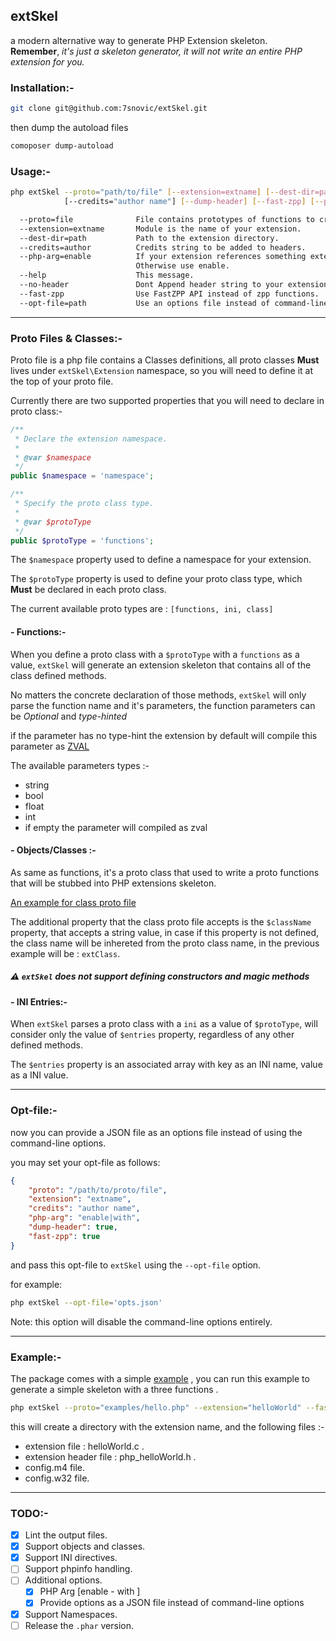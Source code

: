 ## extSkel

a modern alternative way to generate PHP Extension skeleton.  
**Remember**, *it's just a skeleton generator, it will not write an entire PHP
extension for you.*

### Installation:-

```sh
git clone git@github.com:7snovic/extSkel.git
```

then dump the autoload files

```sh
comoposer dump-autoload
```

### Usage:-

```sh
php extSkel --proto="path/to/file" [--extension=extname] [--dest-dir=path]
            [--credits="author name"] [--dump-header] [--fast-zpp] [--php-arg="with|enable"]

  --proto=file              File contains prototypes of functions to create.
  --extension=extname       Module is the name of your extension.
  --dest-dir=path           Path to the extension directory.
  --credits=author          Credits string to be added to headers.
  --php-arg=enable          If your extension references something external, use with
                            Otherwise use enable.
  --help                    This message.
  --no-header               Dont Append header string to your extension.
  --fast-zpp                Use FastZPP API instead of zpp functions.
  --opt-file=path           Use an options file instead of command-line args.
```

---

### Proto Files & Classes:-

Proto file is a php file contains a Classes definitions, all proto classes **Must**
lives under `extSkel\Extension` namespace, so you will need to define it at the
top of your proto file.

Currently there are two supported properties that you will need to declare in
proto class:-

```php
/**
 * Declare the extension namespace.
 *
 * @var $namespace
 */
public $namespace = 'namespace';

/**
 * Specify the proto class type.
 *
 * @var $protoType
 */
public $protoType = 'functions';
```

The `$namespace` property used to define a namespace for your extension.

The `$protoType` property is used to define your proto class type,
which **Must** be declared in each proto class.

The current available proto types are : `[functions, ini, class]`

#### - Functions:-
When you define a proto class with a `$protoType` with a `functions` as a value,
`extSkel` will generate an extension skeleton that contains all of the class
defined methods.

No matters the concrete declaration of those methods, `extSkel` will only parse
the function name and it's parameters, the function parameters can be
*Optional* and *type-hinted*

if the parameter has no type-hint the extension by default will compile this
parameter as [ZVAL](http://www.phpinternalsbook.com/php7/internal_types/zvals.html)

The available parameters types :-

- string
- bool
- float
- int
- if empty the parameter will compiled as zval

#### - Objects/Classes :-
As same as functions, it's a proto class that used to write a proto functions that
will be stubbed into PHP extensions skeleton.

[An example for class proto file](/examples/ext_class.php)

The additional property that the class proto file accepts is the `$className` property,
that accepts a string value, in case if this property is not defined, the class name will be
inhereted from the proto class name, in the previous example will be : `extClass`.


#####  :warning: `extSkel` does not support defining constructors and magic methods


#### - INI Entries:-
When `extSkel` parses a proto class with a `ini` as a value of `$protoType`,
will consider only the value of `$entries` property, regardless of any other
defined methods.

The `$entries` property is an associated array with key as an INI name, value
as a INI value.

---

### Opt-file:-

now you can provide a JSON file as an options file instead of using the command-line options.


you may set your opt-file as follows:
```json
{
    "proto": "/path/to/proto/file",
    "extension": "extname",
    "credits": "author name",
    "php-arg": "enable|with",
    "dump-header": true,
    "fast-zpp": true
}
```

and pass this opt-file to `extSkel` using the `--opt-file` option.

for example:

```bash
php extSkel --opt-file='opts.json'
```

Note: this option will disable the command-line options entirely.

---

### Example:-

The package comes with a simple
[example](https://github.com/7snovic/extSkel/blob/master/examples/hello.php) ,
you can run this example to generate
 a simple skeleton with a three functions .

```sh
php extSkel --proto="examples/hello.php" --extension="helloWorld" --fast-zpp
```

this will create a directory with the extension name, and the following files :-
- extension file : helloWorld.c .
- extension header file : php_helloWorld.h .
- config.m4 file.
- config.w32 file.

---

### TODO:-

- [x] Lint the output files.
- [x] Support objects and classes.
- [x] Support INI directives.
- [ ] Support phpinfo handling.
- [ ] Additional options.
    - [x] PHP Arg [enable - with ]
    - [x] Provide options as a JSON file instead of command-line options
- [x] Support Namespaces.
- [ ] Release the `.phar` version.
